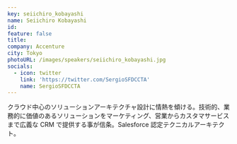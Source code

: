 ```yaml
---
key: seiichiro_kobayashi
name: Seiichiro Kobayashi
id:
feature: false
title:
company: Accenture
city: Tokyo
photoURL: /images/speakers/seiichiro_kobayashi.jpg
socials:
  - icon: twitter
    link: 'https://twitter.com/SergioSFDCCTA'
    name: SergioSFDCCTA
---
```


クラウド中心のソリューションアーキテクチャ設計に情熱を傾ける。技術的、業務的に価値のあるソリューションをマーケティング、営業からカスタマサービスまで広義な CRM で提供する事が信条。Salesforce 認定テクニカルアーキテクト。
